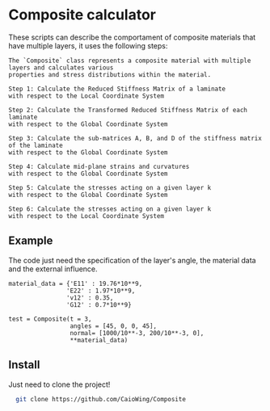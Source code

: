 
# Composite calculator

These scripts can describe the comportament of composite materials that have multiple layers, it uses the following steps:

    The `Composite` class represents a composite material with multiple layers and calculates various
    properties and stress distributions within the material.
    
    Step 1: Calculate the Reduced Stiffness Matrix of a laminate
    with respect to the Local Coordinate System

    Step 2: Calculate the Transformed Reduced Stiffness Matrix of each laminate
    with respect to the Global Coordinate System

    Step 3: Calculate the sub-matrices A, B, and D of the stiffness matrix of the laminate
    with respect to the Global Coordinate System

    Step 4: Calculate mid-plane strains and curvatures
    with respect to the Global Coordinate System

    Step 5: Calculate the stresses acting on a given layer k
    with respect to the Global Coordinate System

    Step 6: Calculate the stresses acting on a given layer k
    with respect to the Local Coordinate System



## Example

The code just need the specification of the layer's angle, the material data and the external influence.

    material_data = {'E11' : 19.76*10**9, 
                    'E22' : 1.97*10**9, 
                    'v12' : 0.35, 
                    'G12' : 0.7*10**9}
    
    test = Composite(t = 3, 
                     angles = [45, 0, 0, 45],
                     normal= [1000/10**-3, 200/10**-3, 0],
                     **material_data)
## Install

Just need to clone the project! 

```bash
  git clone https://github.com/CaioWing/Composite
```
    